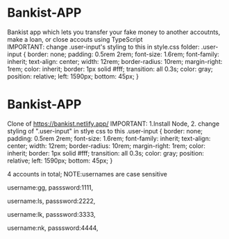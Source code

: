 # Bankist-APP
Bankist app which lets you transfer your fake money to another accoutnts, make a loan, or close accouts using  TypeScript  
IMPORTANT: change .user-input's styling to this in style.css folder:
.user-input {
  border: none;
  padding: 0.5rem 2rem;
  font-size: 1.6rem;
  font-family: inherit;
  text-align: center;
  width: 12rem;
  border-radius: 10rem;
  margin-right: 1rem;
  color: inherit;
  border: 1px solid #fff;
  transition: all 0.3s;
  color: gray;
  position: relative;
  left: 1590px;
  bottom: 45px;
}

# Bankist-APP

Clone of https://bankist.netlify.app/
IMPORTANT: 1.Install Node, 2. change styling of ".user-input" in stlye css to this
.user-input {
border: none;
padding: 0.5rem 2rem;
font-size: 1.6rem;
font-family: inherit;
text-align: center;
width: 12rem;
border-radius: 10rem;
margin-right: 1rem;
color: inherit;
border: 1px solid #fff;
transition: all 0.3s;
color: gray;
position: relative;
left: 1590px;
bottom: 45px;
}

4 accounts in total;
NOTE:usernames are case sensitive

username:gg, passsword:1111,

username:ls, passsword:2222,

username:lk, passsword:3333,

username:nk, passsword:4444,
